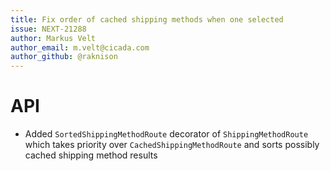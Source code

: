 ```yaml
---
title: Fix order of cached shipping methods when one selected
issue: NEXT-21288
author: Markus Velt
author_email: m.velt@cicada.com
author_github: @raknison
---
```

# API
* Added `SortedShippingMethodRoute` decorator of `ShippingMethodRoute` which takes priority over `CachedShippingMethodRoute` and sorts possibly cached shipping method results

